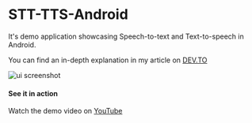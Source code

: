 # STT-TTS-Android
It's demo application showcasing Speech-to-text and Text-to-speech in Android. 

You can find an in-depth explanation in my article on [DEV.TO](https://dev.to/rtficial/speech-to-text-and-text-to-speech-on-android-432p)

![ui screenshot](https://i.postimg.cc/8kRtY3Jf/Screenshot-1590828973.png)

#### See it in action
Watch the demo video on [YouTube](https://youtu.be/AGuFeAa_ty4)
